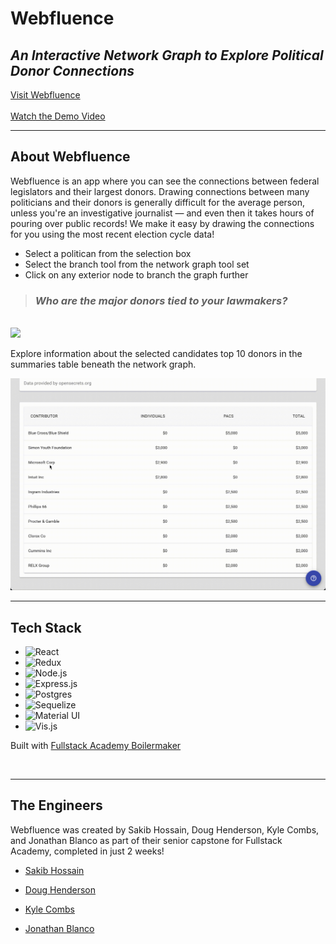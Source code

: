 <!-- ##Problem Statement

When looking at campaign finance information, the convoluted nature of transaction records is generally difficult for people to interpret. With millions of records per election cycle and complicated layers of organizational data, voters cannot reasonably draw conclusions on their own.

We make it easy by summarizing information about every current member of congress.
Someone: Take Sam. Sam is a voter in Texas who has to make a decision about which representative to vote for in the upcoming federal election cycle. Sam would like to learn about the incumbent candidate in her district and wants to see a historical record of donors to her representative. Sam can use her state and district or the representative’s name directly to find and display an informative summary about donations to the representative. Sam knows that she lives in district 26 but doesn’t know who her representative is, she searches for TX and district 26 and finds that her representative is Michael Burgess.

##Application

When Sam selects the representative, she will see basic information about the representative, an interactive and branchable network graph, and a table summary of the top 10 donor organizations to the senator in their last election cycle.

Sam can explore candidate - organization connections further by using the branch tool. When she clicks on an organization’s node, the top 10 legislators that the selected organization donated to over the past 10 years will populate and grow the network. She can continue to explore these relationships deeper by clicking on another legislator and seeing their top 10 donor organizations and so on.

Sam can also explore information about the originally selected legislator in the organizational data table at the bottom of the page. Sam can see general total donation amounts for the top 10 donors to the initially selected politician. She can see summaries about each organization and their donation habits and totals. If she doesn’t know what a column’s data means, she can click on any of the column heads to view more information.

Now that Sam has explored her representative’s previous campaign finance record, she now feels more equipt to make an assessment about her rep’s values and supporters. Sam can now make a more informed decision when she votes!

##Technologies Used:

Our webapp was built using React, Redux, Node.js, Express, and Material.UI
To render the network graph, we used Vis.js and Vis-React
For our data, we used our own multi-million row PostgreSQL database in combination with API calls to OpenSecrets.org -->


# Webfluence

## _An Interactive Network Graph to Explore Political Donor Connections_

<a href="https://webfluence.herokuapp.com" target="_blank">Visit Webfluence</a><br/>
<br/>
<a href="https://drive.google.com/file/d/1FXTZNYUlonZUYC0ZRj6Uil8v8gCOTZYn/view?usp=sharing
" target="_blank">Watch the Demo Video</a>

---

## About Webfluence

Webfluence is an app where you can see the connections between federal legislators and their largest donors. Drawing connections between many politicians and their donors is generally difficult for the average person, unless you're an investigative journalist — and even then it takes hours of pouring over public records! We make it easy by drawing the connections for you using the most recent election cycle data!

- Select a politican from the selection box
- Select the branch tool from the network graph tool set
- Click on any exterior node to branch the graph further

> ### _Who are the major donors tied to your lawmakers?_

<br/>

<img src="public/video_preview.gif" width="600">

Explore information about the selected candidates top 10 donors in the summaries table beneath the network graph.

<img src="public/video_preview_2.gif" width="600">


---

## Tech Stack

- ![React](https://img.shields.io/badge/-React-05122A?style=plastic&color=1ea9f5&logo=react)
- ![Redux](https://img.shields.io/badge/-Redux-05122A?style=plastic&color=a084f7&logo=redux&logoColor=6131AE)
- ![Node.js](https://img.shields.io/badge/-Node.js-05122A?style=plastic&color=093103&logo=node.js)
- ![Express.js](https://img.shields.io/badge/-Express-05122A?style=plastic&color=252c2f&logo=express)
- ![Postgres](https://img.shields.io/badge/-Postgres-05122A?style=plastic&color=032147&logo=postgresQL)
- ![Sequelize](https://img.shields.io/badge/-Sequelize-05122A?style=plastic&color=0f5182&logo=sequelize)
- ![Material UI](https://img.shields.io/badge/-MaterialUI-05122A?style=plastic&color=01335f&logo=materialui)
- ![Vis.js](https://img.shields.io/badge/-Vis.js-05122A?style=plastic&color=01335f)


Built with <a href="https://github.com/FullstackAcademy/boilermaker" target="_blank" >Fullstack Academy Boilermaker</a>

<br/>

---

## The Engineers

Webfluence was created by Sakib Hossain, Doug Henderson, Kyle Combs, and Jonathan Blanco as part of their senior capstone for Fullstack Academy, completed in just 2 weeks!

- <a href="https://github.com/Sakib1211" target="_blank"><p>Sakib Hossain</p>
- <a href="https://github.com/dhend595" target="_blank"><p>Doug Henderson</p>
- <a href="https://github.com/kylecombs" target="_blank"><p>Kyle Combs</p>
- <a href="https://github.com/jonblanco-gif" target="_blank"><p>Jonathan Blanco</p>
